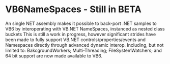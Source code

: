 # VB6NameSpaces - Still in BETA
An single NET assembly makes it possible to back-port .NET samples to VB6 by interoperating with VB.NET NameSpaces, instanced as nested class buckets
This is still a work in progress, however significant strides have been made to fully support VB.NET controls/properties/events and Namespaces directly through advanced dynamic interop. Including, but not limited to: BakcgroundWorkers; Multi-Threading; FileSystemWatchers; and 64 bit support are now made available to VB6.

